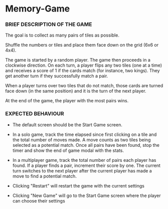 # Memory-Game

### BRIEF DESCRIPTION OF THE GAME

The goal is to collect as many pairs of tiles as possible.

Shuffle the numbers or tiles and place them face down on the grid (6x6 or 4x4).

The game is started by a random player. The game then proceeds in a clockwise direction. On each turn, a player flips any two tiles (one at a time) and receives a score of 1 if the cards match (for instance, two kings). They get another turn if they successfully match a pair.

When a player turns over two tiles that do not match, those cards are turned face down (in the same position) and it is the turn of the next player.


At the end of the game, the player with the most pairs wins.


### EXPECTED BEHAVIOUR

- The default screen should be the Start Game screen.

- In a solo game, track the time elapsed since first clicking on a tile and the total number of moves made. A move counts as two
 tiles being selected as a potential match. Once all pairs have been found, stop the timer and show the end of game modal with the stats.

- In a multiplayer game, track the total number of pairs each player has found. If a player finds a pair, increment their score by one.
 The current turn switches to the next player after the current player has made a move to find a potential match.

- Clicking "Restart" will restart the game with the current settings
- Clicking "New Game" will go to the Start Game screen where the player can choose their settings

